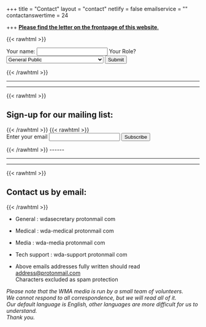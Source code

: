 +++
title = "Contact"
layout = "contact"
netlify = false
emailservice = ""
contactanswertime = 24

+++
[**Please find the letter on the frontpage of this website**.](https://worlddoctorsalliance.com/)

{{< rawhtml >}}<form id="ajaxForm"
  action="https://getform.io/f/72e0967f-e3ae-46a6-9c11-5da244f57f67"
  method="POST">
  <label>Your name:</label>
  <input type="text" name="name" required/>
    <label>Your Role? <select name="role[]" >
      <option value="General public">General Public</option>
      <option value="Doctors nurses scientists dentists">Doctors, nurses, scientists, dentists etc</option>
      <option value="Holistic health practitioners">Holistic health practitioners</option>
    </select></label>
  <button class="button">Submit</button>
  <p id="my-form-status"></p>
</form>{{< /rawhtml >}}

------

------

{{< rawhtml >}}

<h2>Sign-up for our mailing list: </h2>
{{< /rawhtml >}}
{{< rawhtml >}}

<form
  action="https://buttondown.email/api/emails/embed-subscribe/wda"
  method="post"
  target="popupwindow"
  onsubmit="window.open('https://buttondown.email/wda', 'popupwindow')"
  class="embeddable-buttondown-form">
  <label for="bd-email">Enter your email</label>
  <input type="email" name="email" id="bd-email"></input>
  <input type="hidden" value="1" name="embed"></input>
  <input type="submit" value="Subscribe"></input>
</form>{{< /rawhtml >}}
------

------

------

{{< rawhtml >}}

<h2>Contact us by email:</h2>  

{{< /rawhtml >}}

- General :  wdasecretary protonmail com  
- Medical :   wda-medical protonmail com   
- Media :  wda-media protonmail com   
- Tech support :  wda-support protonmail com   

- Above emails addresses fully written should read address@protonmail.com  
  Characters excluded as spam protection  

*Please note that the WMA media is run by a small team of volunteers.  
We cannot respond to all correspondence, but we will read all of it.  
Our default language is English, other languages are more difficult for us to understand.  
Thank you.*   

<!-- Getform: Place this script at the end of the body tag -->

<script>

```
$("#ajaxForm").submit(function(e){
  e.preventDefault();
  var action = $(this).attr("action");
  $.ajax({
    type: "POST",
    url: action,
    crossDomain: true,
    data: new FormData(this),
    dataType: "json",
    contentType: "multipart/form-data",
    processData: false,
    contentType: false,
    headers: {
      "Accept": "application/json"
    }
  }).done(function() {
     $('.success').addClass('is-active');
  }).fail(function() {
     alert('An error occurred please try again later.')
  });
});
```


</script>